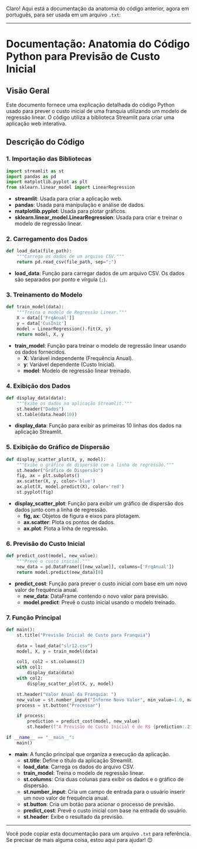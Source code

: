 Claro! Aqui está a documentação da anatomia do código anterior, agora em português, para ser usada em um arquivo `.txt`:

---

# Documentação: Anatomia do Código Python para Previsão de Custo Inicial

## Visão Geral
Este documento fornece uma explicação detalhada do código Python usado para prever o custo inicial de uma franquia utilizando um modelo de regressão linear. O código utiliza a biblioteca Streamlit para criar uma aplicação web interativa.

## Descrição do Código

### 1. Importação das Bibliotecas
```python
import streamlit as st 
import pandas as pd 
import matplotlib.pyplot as plt
from sklearn.linear_model import LinearRegression 
```
- **streamlit**: Usada para criar a aplicação web.
- **pandas**: Usada para manipulação e análise de dados.
- **matplotlib.pyplot**: Usada para plotar gráficos.
- **sklearn.linear_model.LinearRegression**: Usada para criar e treinar o modelo de regressão linear.

### 2. Carregamento dos Dados
```python
def load_data(file_path):
    """Carrega os dados de um arquivo CSV."""
    return pd.read_csv(file_path, sep=";")
```
- **load_data**: Função para carregar dados de um arquivo CSV. Os dados são separados por ponto e vírgula (`;`).

### 3. Treinamento do Modelo
```python
def train_model(data):
    """Treina o modelo de Regressão Linear."""
    X = data[['FrqAnual']]
    y = data['CusInic']
    model = LinearRegression().fit(X, y)
    return model, X, y
```
- **train_model**: Função para treinar o modelo de regressão linear usando os dados fornecidos.
  - **X**: Variável independente (Frequência Anual).
  - **y**: Variável dependente (Custo Inicial).
  - **model**: Modelo de regressão linear treinado.

### 4. Exibição dos Dados
```python
def display_data(data):
    """Exibe os dados na aplicação Streamlit."""
    st.header("Dados")
    st.table(data.head(10))
```
- **display_data**: Função para exibir as primeiras 10 linhas dos dados na aplicação Streamlit.

### 5. Exibição do Gráfico de Dispersão
```python
def display_scatter_plot(X, y, model):
    """Exibe o gráfico de dispersão com a linha de regressão."""
    st.header("Gráfico de Dispersão")
    fig, ax = plt.subplots()
    ax.scatter(X, y, color='blue')
    ax.plot(X, model.predict(X), color='red')
    st.pyplot(fig)
```
- **display_scatter_plot**: Função para exibir um gráfico de dispersão dos dados junto com a linha de regressão.
  - **fig, ax**: Objetos de figura e eixos para plotagem.
  - **ax.scatter**: Plota os pontos de dados.
  - **ax.plot**: Plota a linha de regressão.

### 6. Previsão do Custo Inicial
```python
def predict_cost(model, new_value):
    """Prevê o custo inicial."""
    new_data = pd.DataFrame([[new_value]], columns=['FrqAnual'])
    return model.predict(new_data)[0]
```
- **predict_cost**: Função para prever o custo inicial com base em um novo valor de frequência anual.
  - **new_data**: DataFrame contendo o novo valor para previsão.
  - **model.predict**: Prevê o custo inicial usando o modelo treinado.

### 7. Função Principal
```python
def main():
    st.title("Previsão Inicial de Custo para Franquia")

    data = load_data("slr12.csv")
    model, X, y = train_model(data)

    col1, col2 = st.columns(2)
    with col1:
        display_data(data)
    with col2:
        display_scatter_plot(X, y, model)

    st.header("Valor Anual da Franquia: ")
    new_value = st.number_input("Informe Novo Valor", min_value=1.0, max_value=999999.0, value=1500.0, step=0.01)
    process = st.button("Processar")

    if process:
        prediction = predict_cost(model, new_value)
        st.header(f"A Previsão de Custo Inicial é de R$ {prediction:.2f}")

if __name__ == "__main__":
    main()
```
- **main**: A função principal que organiza a execução da aplicação.
  - **st.title**: Define o título da aplicação Streamlit.
  - **load_data**: Carrega os dados do arquivo CSV.
  - **train_model**: Treina o modelo de regressão linear.
  - **st.columns**: Cria duas colunas para exibir os dados e o gráfico de dispersão.
  - **st.number_input**: Cria um campo de entrada para o usuário inserir um novo valor de frequência anual.
  - **st.button**: Cria um botão para acionar o processo de previsão.
  - **predict_cost**: Prevê o custo inicial com base na entrada do usuário.
  - **st.header**: Exibe o resultado da previsão.

---

Você pode copiar esta documentação para um arquivo `.txt` para referência. Se precisar de mais alguma coisa, estou aqui para ajudar! 😊
